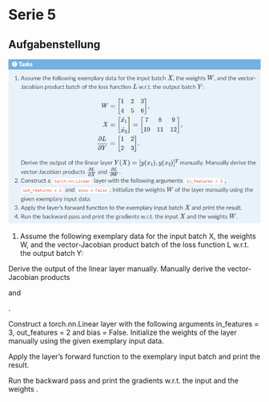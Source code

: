 # Serie 5

## Aufgabenstellung


![Alt-Text](https://github.com/rauschinger/Efficient_Machine_Learning/blob/main/5_Custom%20Extensions/aufgabenstellung.png)

1. Assume the following exemplary data for the input batch X, the weights W, and the vector-Jacobian product batch of the loss function L w.r.t. the output batch Y:

 
  
 
 
 
 
Derive the output of the linear layer  manually. Manually derive the vector-Jacobian products 
 
 and 
 
.

Construct a torch.nn.Linear layer with the following arguments in_features = 3, out_features = 2 and bias = False. Initialize the weights  of the layer manually using the given exemplary input data.

Apply the layer’s forward function to the exemplary input batch  and print the result.

Run the backward pass and print the gradients w.r.t. the input  and the weights .